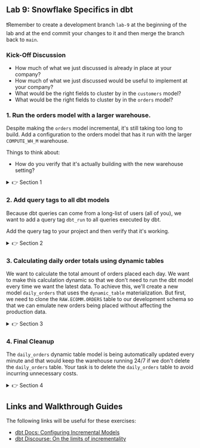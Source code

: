 ## Lab 9: Snowflake Specifics in dbt

❗Remember to create a development branch `lab-9` at the beginning of the lab and at the end commit your changes to it and then merge the branch back to `main`.

### Kick-Off Discussion
* How much of what we just discussed is already in place at your company?
* How much of what we just discussed would be useful to implement at your company?
* What would be the right fields to cluster by in the `customers` model?
* What would be the right fields to cluster by in the `orders` model?

### 1. Run the orders model with a larger warehouse.

Despite making the `orders` model incremental, it's still taking too long to build. Add a configuration to the orders model that has it run with the larger `COMPUTE_WH_M` warehouse.

Things to think about:
* How do you verify that it's actually building with the new warehouse setting?

<details>
  <summary>👉 Section 1</summary>

  (1) Change the config in our `orders` model by adding the following:
  ```
  snowflake_warehouse='COMPUTE_WH_M'
  ```
  (2) Execute `dbt run -s orders`. Can you see your query in the Snowflake query history with the larger warehouse?

</details>

### 2. Add query tags to all dbt models

Because dbt queries can come from a long-list of users (all of you), we want to add a query tag `dbt_run` to all queries executed by dbt.

Add the query tag to your project and then verify that it's working.

<details>
  <summary>👉 Section 2</summary>

  (1) To add this config to all our models, we'll want to make the change in our `dbt_project.yml` file. We need it to be under the `models` key:
  ```yml
  models:
    +query_tag: 'dbt_run'
  ```
  (2) Execute `dbt run`. Can you see the query tags in Snowflake?

</details>


### 3. Calculating daily order totals using dynamic tables

We want to calculate the total amount of orders placed each day. We want to make this calculation dynamic so that we don't need to run the dbt model every time we want the latest data. To achieve this, we'll create a new model `daily_orders` that uses the `dynamic_table` materialization. But first, we need to clone the `RAW.ECOMM.ORDERS` table to our development schema so that we can emulate new orders being placed without affecting the production data.

<details>
  <summary>👉 Section 3</summary>
  
    (1) Create a zero copy clone of the `RAW.ECOMM.ORDERS` table in your development schema:
    ```sql
    create table analytics.dbt_<first_initial><last_name>.raw_orders clone raw.ecomm.orders;
    ```
    (2) Create a new model `daily_orders` that calculates the total amount of orders placed each day. Use the `dynamic_table` materialization:
    ```sql
    {{
        config(
            materialized='dynamic_table',
            target_lag='1 minute',
            snowflake_warehouse='compute_wh'
        )
    }}

    -- Note that we're directly referring to the cloned table without using the source macro
    -- This is a bad practice and you should avoid it in your own projects
    -- In this case, we're doing it to simplify the lab
    with orders as (
        select
            *
        from analytics.dbt_<first_initial><last_name>.raw_orders
    ),

    daily_orders as (
        select
            created_at::date as order_date,
            count(*) as order_count
        from orders
        group by 1
    ),

    final as (
        select
            *
        from daily_orders
    )

    select
        *
    from final
    ```
    (3) Run the `daily_orders` model and verify that it's working as expected:
    ```bash
    dbt run -s daily_orders
    ```
    (4) Emulate a new order being placed by inserting a row into the `raw_orders` table. Note that since we're inserting into the cloned table, we're not affecting the production data.
    ```sql
    insert into analytics.dbt_<first_initial><last_name>.raw_orders (total_amount, created_at)
    select uniform(5, 100, random()), current_timestamp();
    ```
    (5) Verify that the new order is reflected in the `daily_orders` model. Is it showing up? If not, why?
    ```sql
    select
        *
    from analytics.dbt_<first_initial><last_name>.daily_orders
    order by order_date desc
    ```

    (6) Add a `total_amount` column to the `daily_orders` model and rerun the model. Can you see the new column? Why not? Fix it!
</details>

### 4. Final Cleanup

The `daily_orders` dynamic table model is being automatically updated every minute and that would keep the warehouse running 24/7 if we don't delete the `daily_orders` table. Your task is to delete the `daily_orders` table to avoid incurring unnecessary costs.

<details>
  <summary>👉 Section 4</summary>

  (1) Drop the `daily_orders` table:
  ```sql
  drop table analytics.dbt_<first_initial><last_name>.daily_orders;
  ```
</details>

## Links and Walkthrough Guides

The following links will be useful for these exercises:

* [dbt Docs: Configuring Incremental Models](https://docs.getdbt.com/docs/building-a-dbt-project/building-models/configuring-incremental-models/)
* [dbt Discourse: On the limits of incrementality](https://discourse.getdbt.com/t/on-the-limits-of-incrementality/303)
